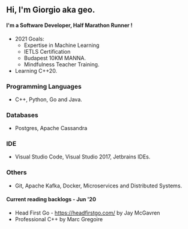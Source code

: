 ## Hi, I'm Giorgio aka geo.
#### I'm a Software Developer, Half Marathon Runner !

- 2021 Goals:
    - Expertise in Machine Learning
    - IETLS Certification
    - Budapest 10KM MANNA.
    - Mindfulness Teacher Training.
- Learning C++20.


### Programming Languages
- C++, Python, Go and Java.
### Databases
- Postgres, Apache Cassandra
### IDE
- Visual Studio Code, Visual Studio 2017, Jetbrains IDEs.
### Others
- Git, Apache Kafka, Docker, Microservices and Distributed Systems.

#### Current reading backlogs - Jun '20
- Head First Go - https://headfirstgo.com/ by Jay McGavren 
- Professional C++ by Marc Gregoire


